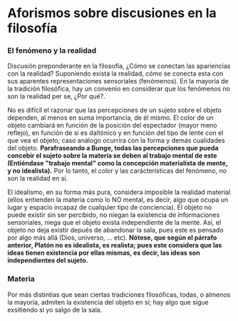 # Aforismos sobre discusiones en la filosofía

### El fenómeno y la realidad

Discusión preponderante en la filosofía, ¿Cómo se conectan las apariencias con la realidad? Suponiendo exista la realidad, cómo se conecta esta con sus aparentes representaciones sensoriales (fenómenos). En la mayoría de la tradición filosófica, hay un convenio en considerar que los fenómenos no son la realidad per se, ¿Por qué?.

 No es difícil el razonar que las percepciones de un sujeto sobre el objeto dependen, al menos en suma importancia, de él mismo.  El color de un objeto cambiará en función de la posición del espectador (mayor meno reflejo), en función de si es daltónico y en función del tipo de lente con el que vea el objeto; caso análogo ocurrira con la forma y demás cualidades del objeto. **Parafraseando a Bunge, todas las percepciones que pueda concebir el sujeto sobre la matería  se deben al trabajo mental de este (Entiéndase "trabajo mental" como la concepción materialísta de mente, y no idealista).**  Por lo tanto, el color y las carácterísticas del fenómeno, no son la realidad en sí. 

El idealismo, en su forma más pura, considera imposible la realidad material (ellos entienden la materia como lo NO mental, es decir, algo que ocupa un lugar y espacio incapaz de cualquier tipo de conciencia). El objeto no puede existir sin ser percibido, no niegan la existencia de informaciones sensoriales, niega que el objeto exista independiente de la mente. Así, el objeto no deja existir depués de abandonar la sala, pues este es pensado por algo más allá (Dios, universo, ... etc).  **Nótese,  que según el párrafo anterior, Platón no es idealista, es realista; pues este considera que las ideas tienen existencia por ellas mismas, es decir, las ideas son independientes del sujeto.** 

### Materia

Por más distintias que sean ciertas tradiciones filosóficas, todas, o almenos la mayoría, admiten la existencia del objeto en sí; hay algo que sigue exsitiendo si yo salgo de la sala.
